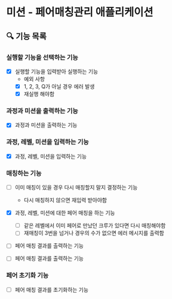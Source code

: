 # 미션 - 페어매칭관리 애플리케이션

## 🔍 기능 목록

### 실행할 기능을 선택하는 기능

- [x] 실행할 기능을 입력받아 실행하는 기능
    - 예외 사항
    - [x] 1, 2, 3, Q가 아닐 경우 에러 발생
    - [x] 재실행 해야함

### 과정과 미션을 출력하는 기능

- [x] 과정과 미션을 출력하는 기능

### 과정, 레벨, 미션을 입력하는 기능

- [x] 과정, 레벨, 미션을 입력하는 기능

### 매칭하는 기능

- [ ] 이미 매칭이 있을 경우 다시 매칭할지 말지 결정하는 기능
    - 다시 매칭하지 않으면 재입력 받아야함

- [x] 과정, 레벨, 미션에 대한 페어 매칭을 하는 기능
  - [ ] 같은 레벨에서 이미 페어로 만났던 크루가 있다면 다시 매칭해야함
  - [ ] 재매칭이 3번을 넘거나 경우의 수가 없으면 에러 메시지를 출력함

- [ ] 페어 매칭 결과를 출력하는 기능

- [ ] 페어 매칭 결과를 출력하는 기능

### 페어 초기화 기능

- [ ] 페어 매칭 결과를 초기화하는 기능
